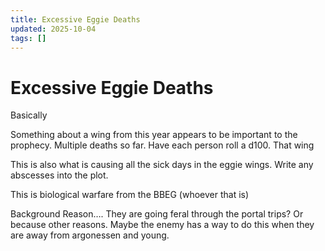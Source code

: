 ```yaml
---
title: Excessive Eggie Deaths
updated: 2025-10-04
tags: []
---
```


# Excessive Eggie Deaths



Basically

Something about a wing from this year appears to be important to the prophecy. Multiple deaths so far. Have each person roll a d100. That wing

This is also what is causing all the sick days in the eggie wings. Write any abscesses into the plot.


This is biological warfare from the BBEG (whoever that is)

Background Reason…. They are going feral through the portal trips? Or because other reasons. Maybe the enemy has a way to do this when they are away from argonessen and young.

